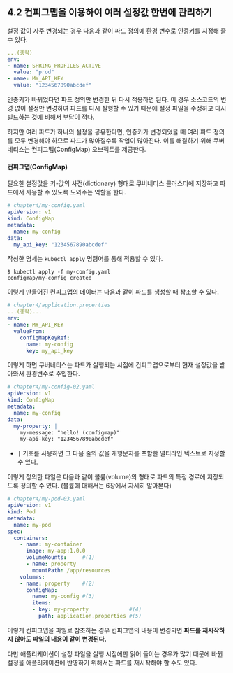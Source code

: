 ## 4.2 컨피그맵을 이용하여 여러 설정값 한번에 관리하기

설정 값이 자주 변경되는 경우 다음과 같이 파드 정의에 환경 변수로 인증키를 지정해 줄 수 있다.

```yaml
...(중략)
env:
- name: SPRING_PROFILES_ACTIVE
  value: "prod"
- name: MY_API_KEY
  value: "1234567890abcdef"
```

인증키가 바뀌었다면 파드 정의만 변경한 뒤 다시 적용하면 된다. 이 경우 소스코드의 변경 없이 설정만 변경하여 파드를 다시 실행할 수 있기 때문에 설정 파일을 수정하고 다시 빌드하는 것에 비해서 부담이 적다.

하지만 여러 파드가 하나의 설정을 공유한다면, 인증키가 변경되었을 때 여러 파드 정의를 모두 변경해야 하므로 파드가 많아질수록 작업이 많아진다. 이를 해결하기 위해 쿠버네티스는 컨피그맵(ConfigMap) 오브젝트를 제공한다.

#### 컨피그맵(ConfigMap)

필요한 설정값을 키-값의 사전(dictionary) 형태로 쿠버네티스 클러스터에 저장하고 파드에서 사용할 수 있도록 도와주는 역할을 한다.

```yaml
# chapter4/my-config.yaml
apiVersion: v1
kind: ConfigMap
metadata:
  name: my-config
data:
  my_api_key: "1234567890abcdef"
```

작성한 명세는 `kubectl apply` 명령어를 통해 적용할 수 있다.

```
$ kubectl apply -f my-config.yaml
configmap/my-config created
```

이렇게 만들어진 컨피그맵의 데이터는 다음과 같이 파드를 생성할 때 참조할 수 있다.

```yaml
# chapter4/application.properties
...(중략)...
env:
- name: MY_API_KEY
  valueFrom:
    configMapKeyRef:
      name: my-config
      key: my_api_key
```

이렇게 하면 쿠버네티스는 파드가 실행되는 시점에 컨피그맵으로부터 현재 설정값을 받아와서 환경변수로 주입한다.

```yaml
# chapter4/my-config-02.yaml
apiVersion: v1
kind: ConfigMap
metadata:
  name: my-config
data:
  my-property: |
    my-message: "hello! (configmap)"
    my-api-key: "1234567890abcdef"
```

- `|` 기호를 사용하면 그 다음 줄의 값을 개행문자를 포함한 멀티라인 텍스트로 지정할 수 있다.

이렇게 정의한 파일은 다음과 같이 볼륨(volume)의 형태로 파드의 특정 경로에 저장되도록 정의할 수 있다.
(볼륨에 대해서는 6장에서 자세히 알아본다)

```yaml
# chapter4/my-pod-03.yaml
apiVersion: v1
kind: Pod
metadata:
  name: my-pod
spec:
  containers:
    - name: my-container
      image: my-app:1.0.0
      volumeMounts:     #(1)
      - name: property
        mountPath: /app/resources
    volumes:
    - name: property    #(2)
      configMap:
        name: my-config #(3)
        items:
        - key: my-property             #(4)
          path: application.properties #(5)
```

이렇게 컨피그맵을 파일로 참조하는 경우 컨피그맵의 내용이 변경되면 **파드를 재시작하지 않아도 파일의 내용이 같이 변경된다.**

다만 애플리케이션이 설정 파일을 실행 시점에만 읽어 들이는 경우가 많기 때문에 바뀐 설정을 애플리케이션에 반영하기 위해서는 파드를 재시작해야 할 수도 있다.

